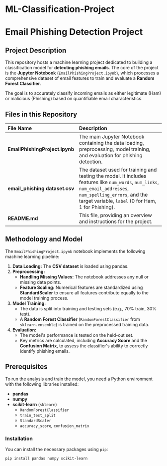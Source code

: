 # ML-Classification-Project
# Email Phishing Detection Project


## Project Description

This repository hosts a machine learning project dedicated to building a classification model for **detecting phishing emails**. The core of the project is the **Jupyter Notebook** (`EmailPhishingProject.ipynb`), which processes a comprehensive dataset of email features to train and evaluate a **Random Forest Classifier**.

The goal is to accurately classify incoming emails as either legitimate (Ham) or malicious (Phishing) based on quantifiable email characteristics.


## Files in this Repository

| File Name | Description |
| :--- | :--- |
| **EmailPhishingProject.ipynb** | The main Jupyter Notebook containing the data loading, preprocessing, model training, and evaluation for phishing detection. |
| **email\_phishing dataset.csv** | The dataset used for training and testing the model. It includes features like `num_words`, `num_links`, `num_email_addresses`, `num_spelling_errors`, and the target variable, `label` (0 for Ham, 1 for Phishing). |
| **README.md** | This file, providing an overview and instructions for the project. |


## Methodology and Model

The `EmailPhishingProject.ipynb` notebook implements the following machine learning pipeline:

1.  **Data Loading:** The **CSV dataset** is loaded using pandas.
2.  **Preprocessing:**
    * **Handling Missing Values:** The notebook addresses any null or missing data points.
    * **Feature Scaling:** Numerical features are standardized using **StandardScaler** to ensure all features contribute equally to the model training process.
3.  **Model Training:**
    * The data is split into training and testing sets (e.g., 70% train, 30% test).
    * A **Random Forest Classifier** (`RandomForestClassifier` from `sklearn.ensemble`) is trained on the preprocessed training data.
4.  **Evaluation:**
    * The model's performance is tested on the held-out set.
    * Key metrics are calculated, including **Accuracy Score** and the **Confusion Matrix**, to assess the classifier's ability to correctly identify phishing emails.


## Prerequisites

To run the analysis and train the model, you need a Python environment with the following libraries installed:

* **pandas**
* **numpy**
* **scikit-learn** (`sklearn`)
    * `RandomForestClassifier`
    * `train_test_split`
    * `StandardScaler`
    * `accuracy_score`, `confusion_matrix`

### Installation

You can install the necessary packages using `pip`:

```bash
pip install pandas numpy scikit-learn
